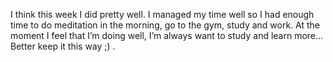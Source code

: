I think this week I did pretty well. I managed my time well so I had enough time to do meditation in the morning, go to the gym, study and work. At the moment I feel that I’m doing well, I’m always want to study and learn more…Better keep it this way ;) .  

